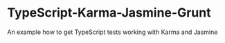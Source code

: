 # TypeScript-Karma-Jasmine-Grunt
An example how to get TypeScript tests working with Karma and Jasmine
